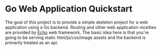 # Go Web Application Quickstart

The goal of this project is to provide a simple skeleton project for a web application using a Go backend. Routing and other web application niceities are provided by [Echo](https://echo.labstack.com/) web framework. The basic idea here is that you're going to be serving static html/js/css/image assets and the backend is primarily treated as an api.
